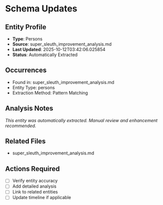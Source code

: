 # Schema Updates

## Entity Profile
- **Type**: Persons
- **Source**: super_sleuth_improvement_analysis.md
- **Last Updated**: 2025-10-12T03:42:06.025854
- **Status**: Automatically Extracted

## Occurrences
- Found in: super_sleuth_improvement_analysis.md
- Entity Type: persons
- Extraction Method: Pattern Matching

## Analysis Notes
*This entity was automatically extracted. Manual review and enhancement recommended.*

## Related Files
- super_sleuth_improvement_analysis.md

## Actions Required
- [ ] Verify entity accuracy
- [ ] Add detailed analysis
- [ ] Link to related entities
- [ ] Update timeline if applicable
